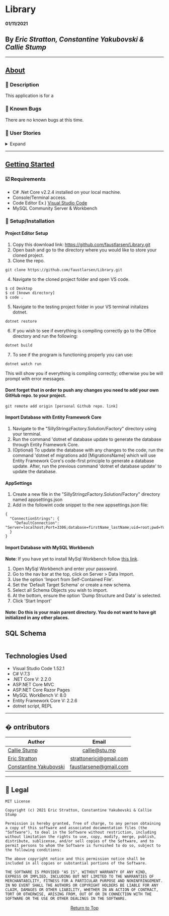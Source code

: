 # Library

#### **01/11/2021**

## By _Eric Stratton, Constantine Yakubovski & Callie Stump_
---
## <u>**About** </u>
### 🚩 **Description**
This application is for a 

### 🐛 Known Bugs
There are no known bugs at this time.

### **📖 User Stories**
<details>
<summary>Expand</summary>

* As a librarian, I want to create, read, update, delete, and list books in the catalog, so that we can keep track of our inventory.
* As a librarian, I want to search for a book by author or title, so that I can find a book when there are a lot of books in the library.
* As a librarian, I want to enter multiple authors for a book, so that I can include accurate information in my catalog. (Hint: make an authors table and a books table with a many-to-many relationship.)
* As a patron, I want to check a book out, so that I can take it home with me.
* As a patron, I want to know how many copies of a book are on the shelf, so that I can see if any are available. (Hint: make a copies table; a book should have many copies.)
* As a patron, I want to see a history of all the books I checked out, so that I can look up the name of that awesome sci-fi novel I read three years ago. (Hint: make a checkouts table that is a join table between patrons and copies.)
* As a patron, I want to know when a book I checked out is due, so that I know when to return it.
* As a librarian, I want to see a list of overdue books, so that I can call up the patron who checked them out and tell them to bring them back - OR ELSE!
</details>
<hr>

## <u>**Getting Started**</u>
### **☑️ Requirements**
* C# .Net Core v2.2.4 installed on your local machine.
* Console/Terminal access.
* Code Editor 
Ex.) [Visual Studio Code](https://code.visualstudio.com/)
* MySQL Community Server & Workbench
### 🔧 **Setup/Installation**
#### **Project Editor Setup**
1. Copy this download link: https://github.com/faustlarsen/Library.git
2. Open bash and go to the directory where you would like to store your cloned project.
3. Clone the repo.
```
git clone https://github.com/faustlarsen/Library.git
```
4. Navigate to the cloned project folder and open VS code.
```
$ cd Desktop
$ cd [known directory]
$ code .
```
5. Navigate to the testing project folder in your VS terminal initalizes dotnet.
```
dotnet restore
```
6. If you wish to see if everything is compiling correctly go to the Office directory and run the following:
```
dotnet build
```
7. To see if the program is functioning properly you can use:
```
dotnet watch run
```
This will show you if everything is compiling correctly; otherwise you be will prompt with error messages.

#### **Dont forget that in order to push any changes you need to add your own GitHub repo. to your project.**
```
git remote add origin [personal Github repo. link]
```

#### **Import Database with Entity Framework Core**
1. Navigate to the "SillyStringzFactory.Solution/Factory" directory using your terminal.
2. Run the command 'dotnet ef database update to generate the database through Entity Framework Core.
3. (Optional) To update the database with any changes to the code, run the command 'dotnet ef migrations add [MigrationsName] which will use Entity Framework Core's code-first principle to generate a database update. After, run the previous command 'dotnet ef database update' to update the database.

#### **AppSettings**
1. Create a new file in the "SillyStringzFactory.Solution/Factory" directory named appsettings.json
2. Add in the followint code snippet to the new appsettings.json file:
```
{
  "ConnectionStrings": {
    "DefaultConnection": "Server=localhost;Port=3306;database=firstName_lastName;uid=root;pwd=YourPassword;"
  }
}
```

#### **Import Database with MySQL Workbench**

**Note**: If you have yet to install MySql Workbench follow [this link](https://dev.mysql.com/doc/mysql-getting-started/en/).
1. Open MySql Workbench and enter your password.
2. Go to the nav bar at the top, click on Server > Data Import.
3. Use the option 'Import from Self-Contained File'.
4. Set the 'Default Target Schema' or create a new schema.
5. Select all Schema Objects you wish to import.
6. At the bottom, ensure the option 'Dump Structure and Data' is selected.
7. Click 'Start Import'

#### **Note**: Do this is your main parent directory. You do not want to have git initialized in any other places.

## **SQL Schema**
```
```

## **Technologies Used**
* Visual Studio Code 1.52.1
* C# V:7.3
* .NET Core V: 2.2.0
* ASP.NET Core MVC
* ASP.NET Core Razor Pages
* MySQL WorkBench V: 8.0
* Entity Framework Core V: 2.2.6
* dotnet script, REPL

------------------------------
## �  ontributors

| Author | Email |
|--------|:-----:|
| [Callie Stump](https://www.linkedin.com/in/callie-stump/) | [callie@stu.mp](mailto:callie@stu.mp) |
| [Eric Stratton](https://www.linkedin.com/in/eric-j-stratton/) | [strattonericj@gmail.com](mailto:strattonericj@gmail.com) |
| [Constantine Yakubovski](https://www.linkedin.com/in/constantine-yakubovski/) | [faustlarsene@gmail.com](mailto:faustlarsene@gmail.com) |
------------------------------

## 📝 Legal
```
MIT License

Copyright (c) 2021 Eric Stratton, Constantine Yakubovski & Callie Stump

Permission is hereby granted, free of charge, to any person obtaining a copy of this software and associated documentation files (the "Software"), to deal in the Software without restriction, including without limitation the rights to use, copy, modify, merge, publish, distribute, sublicense, and/or sell copies of the Software, and to permit persons to whom the Software is furnished to do so, subject to the following conditions:

The above copyright notice and this permission notice shall be included in all copies or substantial portions of the Software.

THE SOFTWARE IS PROVIDED "AS IS", WITHOUT WARRANTY OF ANY KIND, EXPRESS OR IMPLIED, INCLUDING BUT NOT LIMITED TO THE WARRANTIES OF MERCHANTABILITY, FITNESS FOR A PARTICULAR PURPOSE AND NONINFRINGEMENT. IN NO EVENT SHALL THE AUTHORS OR COPYRIGHT HOLDERS BE LIABLE FOR ANY CLAIM, DAMAGES OR OTHER LIABILITY, WHETHER IN AN ACTION OF CONTRACT, TORT OR OTHERWISE, ARISING FROM, OUT OF OR IN CONNECTION WITH THE SOFTWARE OR THE USE OR OTHER DEALINGS IN THE SOFTWARE.
```
<center><a href="#">Return to Top</a></center>
